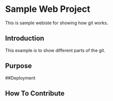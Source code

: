 # Sample Web Project
This is sample webiste for showing how git works.
## Introduction
This example is to show different parts of the git.
## Purpose
##Deployment
## How To Contribute
